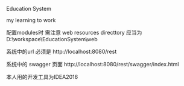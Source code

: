 Education System  

my learning to work  

配置modules时  需注意  web resources directtory 应当为D:\workspace\EducationSystem\web     

系统中的url 必须是  http://localhost:8080/rest

系统中的 swagger 页面 http://localhost:8080/rest/swagger/index.html

本人用的开发工具为IDEA2016